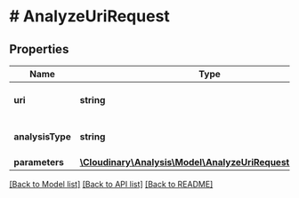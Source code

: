 # # AnalyzeUriRequest

## Properties

| Name        | Type          | Description   | Notes         |
|------------ | ------------- | ------------- | ------------- |
| **uri** | **string** | The URI of the asset to analyze | |
| **analysisType** | **string** | The type of analysis to run | |
| **parameters** | [**\Cloudinary\Analysis\Model\AnalyzeUriRequestParameters**](AnalyzeUriRequestParameters.md) |  | [optional] |

[[Back to Model list]](../../README.md#models)
[[Back to API list]](../../README.md#api-endpoints)
[[Back to README]](../../README.md)
